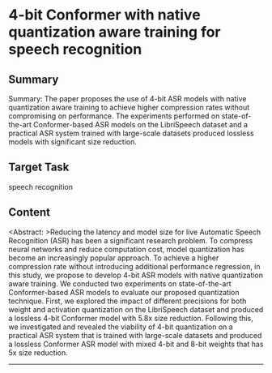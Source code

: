 # 4-bit Conformer with native quantization aware training for speech recognition

## Summary

Summary: The paper proposes the use of 4-bit ASR models with native quantization aware training to achieve higher compression rates without compromising on performance. The experiments performed on state-of-the-art Conformer-based ASR models on the LibriSpeech dataset and a practical ASR system trained with large-scale datasets produced lossless models with significant size reduction.


## Target Task

speech recognition

## Content

<Abstract: >Reducing the latency and model size for live Automatic Speech Recognition (ASR) has been a significant research problem. To compress neural networks and reduce computation cost, model quantization has become an increasingly popular approach. To achieve a higher compression rate without introducing additional performance regression, in this study, we propose to develop 4-bit ASR models with native quantization aware training. We conducted two experiments on state-of-the-art Conformer-based ASR models to evaluate our proposed quantization technique. First, we explored the impact of different precisions for both weight and activation quantization on the LibriSpeech dataset and produced a lossless 4-bit Conformer model with 5.8x size reduction. Following this, we investigated and revealed the viability of 4-bit quantization on a practical ASR system that is trained with large-scale datasets and produced a lossless Conformer ASR model with mixed 4-bit and 8-bit weights that has 5x size reduction.



---

